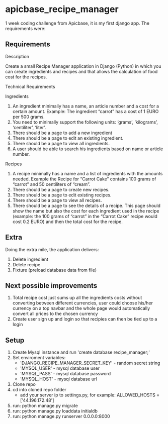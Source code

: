 # apicbase_recipe_manager

1 week coding challenge from Apicbase, it is my first django app. The requirements were:

## Requirements

Description

Create a small Recipe Manager application in Django (Python) in which you can create ingredients and recipes and that allows the calculation of food cost for the recipes.

Technical Requirements

Ingredients

1) An ingredient minimally has a name, an article number and a cost for a certain amount. Example: The ingredient “carrot” has a cost of 1 EURO per 500 grams.
2) You need to minimally support the following units: ‘grams’, ‘kilograms’, ‘centiliter’, ‘liter’.
3) There should be a page to add a new ingredient
4) There should be a page to edit an existing ingredient.
5) There should be a page to view all ingredients.
6) A user should be able to search his ingredients based on name or article number.

Recipes

1) A recipe minimally has a name and a list of ingredients with the amounts needed. Example the Recipe for “Carrot Cake” contains 100 grams of “carrot” and 50 centiliters of “cream”.
2) There should be a page to create new recipes.
3) There should be a page to edit existing recipes.
4) There should be a page to view all recipes.
5) There should be a page to see the details of a recipe. This page should show the name but also the cost for each ingredient used in the recipe (example: the 100 grams of “carrot” in the “Carrot Cake” recipe would cost 0.2 EURO) and then the total cost for the recipe.

## Extra

Doing the extra mile, the application delivers:
 1) Delete ingredient
 2) Delete recipe
 3) Fixture (preload database data from file)

## Next possible improvements

1) Total recipe cost just sums up all the ingredients costs without converting between different currencies, user could choose his/her currency on a top navbar and the whole page would automatically convert all prices to the chosen currency
2) Create user sign up and login so that recipies can then be tied up to a login

## Setup

1) Create Mysql instance and run 'create database recipe_manager;'
2) Set enviroment variables:
	- 'DJANGO_RECIPE_MANAGER_SECRET_KEY' - random secret string 
	- 'MYSQL_USER' - mysql database user
	- 'MYSQL_PASS' - mysql database password
	- 'MYSQL_HOST' - mysql database url
3) Clone repo
4) cd into cloned repo folder
	- add your server ip to settings.py, for example: ALLOWED_HOSTS = ['44.196.172.48']
5) run: python manage.py migrate
6) run: python manage.py loaddata initialdb
7) run: python manage.py runserver 0.0.0.0:8000

